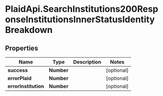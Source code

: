 # PlaidApi.SearchInstitutions200ResponseInstitutionsInnerStatusIdentityBreakdown

## Properties

Name | Type | Description | Notes
------------ | ------------- | ------------- | -------------
**success** | **Number** |  | [optional] 
**errorPlaid** | **Number** |  | [optional] 
**errorInstitution** | **Number** |  | [optional] 


